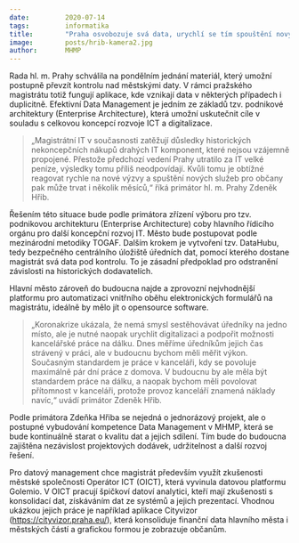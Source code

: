 ```yaml
---
date:         2020-07-14
tags:         informatika
title:        "Praha osvobozuje svá data, urychlí se tím spouštění nových aplikací"
image: 	      posts/hrib-kamera2.jpg
author:       MHMP
---
```


Rada hl. m. Prahy schválila na pondělním jednání materiál, který umožní postupně převzít kontrolu nad městskými daty. V rámci pražského magistrátu totiž fungují aplikace, kde vznikají data v některých případech i duplicitně. Efektivní Data Management je jedním ze základů tzv. podnikové architektury (Enterprise Architecture), která umožní uskutečnit cíle v souladu s celkovou koncepcí rozvoje ICT a digitalizace. 

> „Magistrátní IT v současnosti zatěžují důsledky historických nekoncepčních nákupů drahých IT komponent, které nejsou vzájemně propojené. Přestože předchozí vedení Prahy utratilo za IT velké peníze, výsledky tomu příliš neodpovídají. Kvůli tomu je obtížné reagovat rychle na nové výzvy a spuštění nových služeb pro občany pak může trvat i několik měsíců,“ říká primátor hl. m. Prahy Zdeněk Hřib.

Řešením této situace bude podle primátora zřízení výboru pro tzv. podnikovou architekturu (Enterprise Architecture) coby hlavního řídicího orgánu pro další koncepční rozvoj IT. Město bude postupovat podle mezinárodní metodiky TOGAF. Dalším krokem je vytvoření tzv. DataHubu, tedy bezpečného centrálního úložiště úředních dat, pomocí kterého dostane magistrát svá data pod kontrolu. To je zásadní předpoklad pro odstranění závislosti na historických dodavatelích.

Hlavní město zároveň do budoucna najde a zprovozní nejvhodnější platformu pro automatizaci vnitřního oběhu elektronických formulářů na magistrátu, ideálně by mělo jít o opensource software.

> „Koronakrize ukázala, že nemá smysl sestěhovávat úředníky na jedno místo, ale je nutné naopak urychlit digitalizaci a podpořit možnosti kancelářské práce na dálku. Dnes měříme úředníkům jejich čas strávený v práci, ale v budoucnu bychom měli měřit výkon. Současným standardem je práce v kanceláři, kdy se povoluje maximálně pár dní práce z domova. V budoucnu by ale měla být standardem práce na dálku, a naopak bychom měli povolovat přítomnost v kanceláři, protože provoz kanceláří znamená náklady navíc,“ uvádí primátor Zdeněk Hřib.

Podle primátora Zdeňka Hřiba se nejedná o jednorázový projekt, ale o postupné vybudování kompetence Data Management v MHMP, která se bude kontinuálně starat o kvalitu dat a jejich sdílení. Tím bude do budoucna zajištěna nezávislost projektových dodávek, udržitelnost a další rozvoj řešení.

Pro datový management chce magistrát především využít zkušenosti městské společnosti Operátor ICT (OICT), která vyvinula datovou platformu Golemio. V OICT pracují špičkoví datoví analytici, kteří mají zkušenosti s konsolidací dat, získáváním dat ze systémů a jejich prezentací. Vhodnou ukázkou jejich práce je například aplikace Cityvizor (<https://cityvizor.praha.eu/>), která konsoliduje finanční data hlavního města i městských částí a grafickou formou je zobrazuje občanům.
